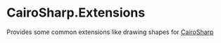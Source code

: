 # CairoSharp.Extensions

Provides some common extensions like drawing shapes for [CairoSharp](https://github.com/gfoidl/CairoSharp)